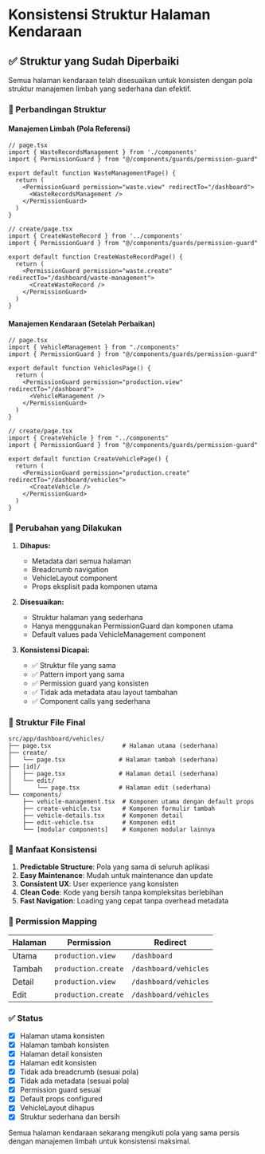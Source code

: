 # Konsistensi Struktur Halaman Kendaraan

## ✅ Struktur yang Sudah Diperbaiki

Semua halaman kendaraan telah disesuaikan untuk konsisten dengan pola struktur manajemen limbah yang sederhana dan efektif.

### 📁 Perbandingan Struktur

#### Manajemen Limbah (Pola Referensi)
```tsx
// page.tsx
import { WasteRecordsManagement } from './components'
import { PermissionGuard } from "@/components/guards/permission-guard"

export default function WasteManagementPage() {
  return (
    <PermissionGuard permission="waste.view" redirectTo="/dashboard">
      <WasteRecordsManagement />
    </PermissionGuard>
  )
}

// create/page.tsx
import { CreateWasteRecord } from '../components'
import { PermissionGuard } from "@/components/guards/permission-guard"

export default function CreateWasteRecordPage() {
  return (
    <PermissionGuard permission="waste.create" redirectTo="/dashboard/waste-management">
      <CreateWasteRecord />
    </PermissionGuard>
  )
}
```

#### Manajemen Kendaraan (Setelah Perbaikan)
```tsx
// page.tsx
import { VehicleManagement } from "./components"
import { PermissionGuard } from "@/components/guards/permission-guard"

export default function VehiclesPage() {
  return (
    <PermissionGuard permission="production.view" redirectTo="/dashboard">
      <VehicleManagement />
    </PermissionGuard>
  )
}

// create/page.tsx
import { CreateVehicle } from "../components"
import { PermissionGuard } from "@/components/guards/permission-guard"

export default function CreateVehiclePage() {
  return (
    <PermissionGuard permission="production.create" redirectTo="/dashboard/vehicles">
      <CreateVehicle />
    </PermissionGuard>
  )
}
```

### 🔧 Perubahan yang Dilakukan

1. **Dihapus:**
   - Metadata dari semua halaman
   - Breadcrumb navigation
   - VehicleLayout component
   - Props eksplisit pada komponen utama

2. **Disesuaikan:**
   - Struktur halaman yang sederhana
   - Hanya menggunakan PermissionGuard dan komponen utama
   - Default values pada VehicleManagement component

3. **Konsistensi Dicapai:**
   - ✅ Struktur file yang sama
   - ✅ Pattern import yang sama
   - ✅ Permission guard yang konsisten
   - ✅ Tidak ada metadata atau layout tambahan
   - ✅ Component calls yang sederhana

### 📂 Struktur File Final

```
src/app/dashboard/vehicles/
├── page.tsx                    # Halaman utama (sederhana)
├── create/
│   └── page.tsx               # Halaman tambah (sederhana)
├── [id]/
│   ├── page.tsx               # Halaman detail (sederhana)
│   └── edit/
│       └── page.tsx           # Halaman edit (sederhana)
└── components/
    ├── vehicle-management.tsx  # Komponen utama dengan default props
    ├── create-vehicle.tsx      # Komponen formulir tambah
    ├── vehicle-details.tsx     # Komponen detail
    ├── edit-vehicle.tsx        # Komponen edit
    └── [modular components]    # Komponen modular lainnya
```

### 🎯 Manfaat Konsistensi

1. **Predictable Structure**: Pola yang sama di seluruh aplikasi
2. **Easy Maintenance**: Mudah untuk maintenance dan update
3. **Consistent UX**: User experience yang konsisten
4. **Clean Code**: Kode yang bersih tanpa kompleksitas berlebihan
5. **Fast Navigation**: Loading yang cepat tanpa overhead metadata

### 🔐 Permission Mapping

| Halaman | Permission | Redirect |
|---------|------------|----------|
| Utama | `production.view` | `/dashboard` |
| Tambah | `production.create` | `/dashboard/vehicles` |
| Detail | `production.view` | `/dashboard/vehicles` |
| Edit | `production.create` | `/dashboard/vehicles` |

### ✅ Status

- [x] Halaman utama konsisten
- [x] Halaman tambah konsisten  
- [x] Halaman detail konsisten
- [x] Halaman edit konsisten
- [x] Tidak ada breadcrumb (sesuai pola)
- [x] Tidak ada metadata (sesuai pola)
- [x] Permission guard sesuai
- [x] Default props configured
- [x] VehicleLayout dihapus
- [x] Struktur sederhana dan bersih

Semua halaman kendaraan sekarang mengikuti pola yang sama persis dengan manajemen limbah untuk konsistensi maksimal.
